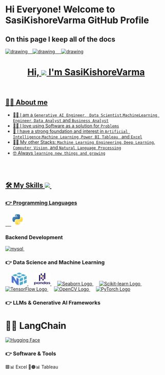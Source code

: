 # Hi Everyone! Welcome to SasiKishoreVarma GitHub Profile

## On this page I keep all of the docs 

<a href="https://medium.com/@sasi.virat1997"><img src="https://res.cloudinary.com/importdata/image/upload/v1595012354/medium_mono_hoz0z5.png" alt="drawing" width="35"/>&nbsp;&nbsp;&nbsp;&nbsp;<a href="https://www.linkedin.com/in/sasi-kishore-varma-81b365240/"><img src="https://res.cloudinary.com/importdata/image/upload/v1595012354/linkedin_t9qiwy.png" alt="drawing" width="100"/> &nbsp;&nbsp;&nbsp;&nbsp;<a href="https://www.kaggle.com/sasivirat18"><img src="https://res.cloudinary.com/importdata/image/upload/v1595012924/kaggle_ksaktb.png" alt="drawing" width="75"/>


<h1 align="center">Hi, <img src="https://media.giphy.com/media/hvRJCLFzcasrR4ia7z/giphy.gif" width="35"> I'm SasiKishoreVarma </h1>
</p>
<br>


## :sassy_man:  About me
- :technologist: I am a  `Generative AI Engineer`, ` Data Scientist`,`MachineLearning Engineer`, `Data Analyst` and `Business Analyst` 
- :technologist: I love using Software as a solution for `Problems`
- 📝 I have a strong foundation and interest in `Artificial Intelligence`,`Machine Learning` ,`Power BI`, `Tableau ` and `Excel` 
- :student: My other Stacks: `Machine Learning Engineering`, `Deep Learning`, `Computer Vision`, and `Natural Language Processing`
- :nerd_face: Always `learning new things and growing`

<br>

<br>


## 🛠️ My Skills <img src="https://media.giphy.com/media/iY8CRBdQXODJSCERIr/giphy.gif" width="30px">&nbsp; 

### 👉 Programming Languages
<p align="left">
	&emsp;
	<a href="https://www.python.org" target="_blank" rel="noreferrer"> <img src="https://raw.githubusercontent.com/devicons/devicon/master/icons/python/python-original.svg" alt="python" width="40" height="40"/> </a>

</p>

### Backend Development
 <a href="https://www.mysql.com/" target="_blank" rel="noreferrer"> <img src="https://www.vectorlogo.zone/logos/mysql/mysql-official.svg" alt="mysql" width="40" height="40"/>
  </a>
  &emsp;
 
 
 ### 👉 Data Science and Machine Learning

<p align="left"> 
  &emsp; 
  <a href="https://www.w3.org/html/" target="_blank"> 
   <img alt="Numpy" src="https://raw.githubusercontent.com/devicons/devicon/master/icons/numpy/numpy-original.svg" width="50" height="40">
  </a>   
  &emsp;
  <a href="https://www.w3schools.com/css/" target="_blank">
    <img alt="Pandas" src="https://raw.githubusercontent.com/devicons/devicon/master/icons/pandas/pandas-original-wordmark.svg" width="50" height="40">
  </a> 
  &emsp; 
  <a href="https://www.w3.org/html/" target="_blank"> 
   <img alt="Seaborn Logo" src="https://seaborn.pydata.org/_static/logo-wide-lightbg.svg" width="40" height="50">
  </a>
  &emsp; 
  <a href="https://www.w3.org/html/" target="_blank"> 
   <img alt="Scikit-learn Logo" src="https://scikit-learn.org/stable/_static/scikit-learn-logo-small.png" width="50" height="40">
  </a>
  &emsp; 
  <a href="https://www.w3.org/html/" target="_blank"> 
   <img alt="TensorFlow Logo" src="https://www.tensorflow.org/images/tf_logo_social.png" width="50" height="40">
  </a>
  &emsp; 
  <a href="https://www.w3.org/html/" target="_blank"> 
   <img alt="OpenCV Logo" src="https://upload.wikimedia.org/wikipedia/commons/3/32/OpenCV_Logo_with_text_svg_version.svg" width="50" height="40">
  </a>
  &emsp; 
  <a href="https://www.w3.org/html/" target="_blank"> 
   <img alt="PyTorch Logo" src="https://pytorch.org/assets/images/pytorch-logo.png" width="50" height="40">
<a/>
</p>

### 👉 LLMs & Generative AI Frameworks
# 🦜️🔗 LangChain
<a href="https://huggingface.co/" target="_blank">
  <img alt="Hugging Face" src="https://huggingface.co/favicon.ico" width="40" height="40">
</a>




### 👉 Software & Tools
 🟩📊 Excel
 🔵🟠📊 Tableau
